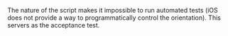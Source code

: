 The nature of the script makes it impossible to run automated tests (iOS does not provide a way to programmatically control the orientation). This servers as the acceptance test.